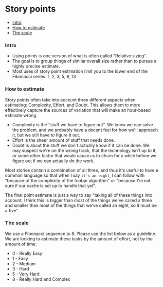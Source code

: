 # Story points

 - [Intro](#intro)
 - [How to estimate](#how-to-estimate)
 - [The scale](#how-to-estimate)
 
### Intro

 - Using points is one version of what is often called "Relative sizing".
 - The goal is to group things of similar overall size rather than to pursue a highly precise estimate.
 - Most uses of story point estimation limit you to the lower end of the Fibonacci series:
 1, 2, 3, 5, 8, 13 

### How to estimate

Story points often take into account three different aspects when estimating:
Complexity, Effort, and Doubt. This allows them to more effectively capture the sources of variation
that will make an hour-based estimate wrong.

 - Complexity is the "stuff we have to figure out". We know we can solve the problem, and we probably
 have a decent feel for how we'll approach it, but we still have to figure it out.
 - Effort is the sheer amount of stuff that needs done. 
 - Doubt is about the stuff we don't actually know if it can be done. We may suspect we're on the
 wrong track, that the technology isn't up to it, or some other factor that would cause us to churn
 for a while before we figure out if we can actually do the work.
 
Most stories contain a combination of all three, and thus it's useful to have a common language so
that when I say `it's an eight`, I can follow with "because of the complexity of the foobar algorithm"
or "because I'm not sure if our cache is set up to handle that yet".
 
The final point estimate is just a way to say "taking all of these things into account, I think this is
bigger than most of the things we've called a three and smaller than most of the things that we've called
an eight, so it must be a five".

### The scale

We use a Fibonacci sequence to 8. Please use the list below as a guideline. We are looking to estimate
these tasks by the amount of effort, not by the amount of time:
 - 0 - Really Easy
 - 1 - Easy
 - 2 - Medium
 - 3 - Hard
 - 5 - Very Hard
 - 8 - Really Hard and Complex
